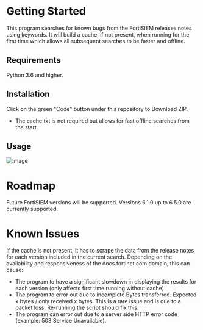 # Getting Started
This program searches for known bugs from the FortiSIEM releases notes using keywords. It will build a cache, if not present, when running for the first time which allows all subsequent searches to be faster and offline.

## Requirements
Python 3.6 and higher.

## Installation
Click on the green "Code" button under this repository to Download ZIP. 
* The cache.txt is not required but allows for fast offline searches from the start. 

## Usage
![image](https://user-images.githubusercontent.com/65786940/169086964-fd7e302e-5351-4a16-821b-9b3ad9ac403a.png)

# Roadmap
Future FortiSIEM versions will be supported. Versions 6.1.0 up to 6.5.0 are currently supported.

# Known Issues
If the cache is not present, it has to scrape the data from the release notes for each version included in the current search. Depending on the availability and responsiveness of the docs.fortinet.com domain, this can cause:
* The program to have a significant slowdown in displaying the results for each version (only affects first time running without cache)
* The program to error out due to incomplete Bytes transferred. Expected x bytes / only received x bytes. This is a rare issue and is due to a packet loss. Re-running the script should fix this.
* The program can error out due to a server side HTTP error code (example: 503 Service Unavailable).
